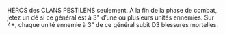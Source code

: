 HÉROS des CLANS PESTILENS seulement.
À la fin de la phase de combat, jetez un dé si ce
général est à 3" d’une ou plusieurs unités ennemies.
Sur 4+, chaque unité ennemie à 3" de ce général
subit D3 blessures mortelles.

